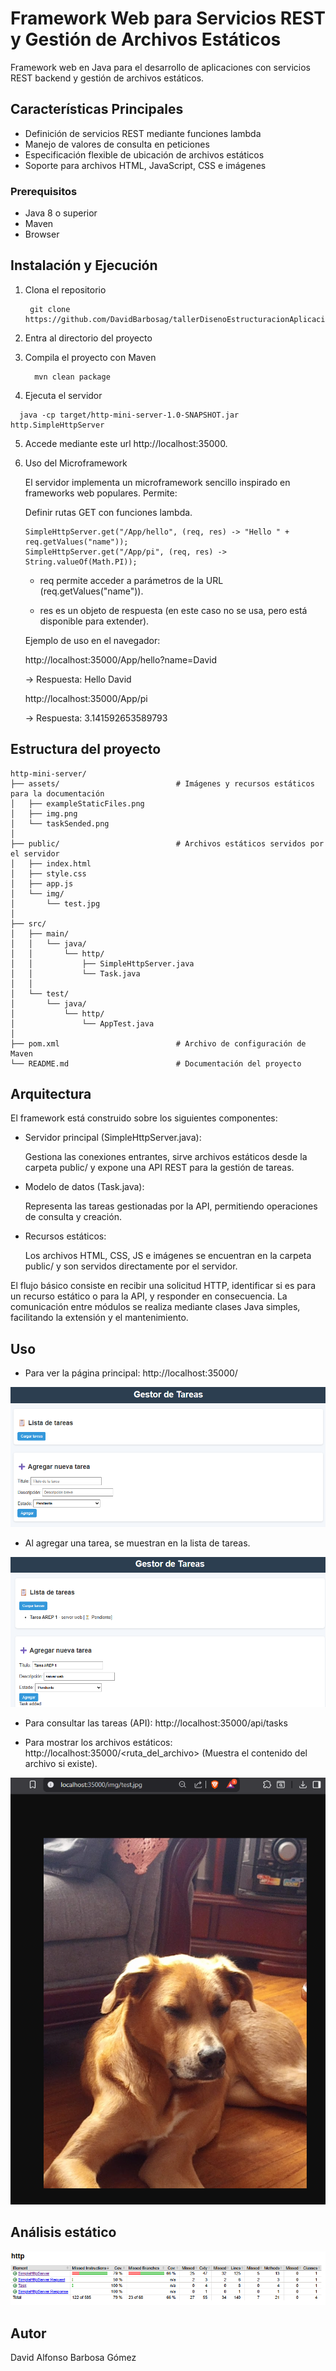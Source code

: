 # Framework Web para Servicios REST y Gestión de Archivos Estáticos

Framework web en Java para el desarrollo de aplicaciones con servicios REST backend y gestión de archivos estáticos.

## Características Principales

* Definición de servicios REST mediante funciones lambda
* Manejo de valores de consulta en peticiones
* Especificación flexible de ubicación de archivos estáticos
* Soporte para archivos HTML, JavaScript, CSS e imágenes

### Prerequisitos

* Java 8 o superior
* Maven
* Browser

## Instalación y Ejecución

1. Clona el repositorio
   ```
    git clone https://github.com/DavidBarbosag/tallerDisenoEstructuracionAplicacionesInternet.git
   ```

2. Entra al directorio del proyecto
3. Compila el proyecto con Maven
   ```
     mvn clean package
   ```
4. Ejecuta el servidor
  ```
    java -cp target/http-mini-server-1.0-SNAPSHOT.jar http.SimpleHttpServer
  ```
5. Accede mediante este url http://localhost:35000.

6. Uso del Microframework

   El servidor implementa un microframework sencillo inspirado en frameworks web populares. Permite:
   
   Definir rutas GET con funciones lambda.
   
   ```
   SimpleHttpServer.get("/App/hello", (req, res) -> "Hello " + req.getValues("name"));
   SimpleHttpServer.get("/App/pi", (req, res) -> String.valueOf(Math.PI));
   ```
   
   * req permite acceder a parámetros de la URL (req.getValues("name")).
   
   * res es un objeto de respuesta (en este caso no se usa, pero está disponible para extender).
   
   Ejemplo de uso en el navegador:
   
   http://localhost:35000/App/hello?name=David
   
   
   → Respuesta: Hello David
   
   http://localhost:35000/App/pi
   
   
   → Respuesta: 3.141592653589793


## Estructura del proyecto

```
http-mini-server/
├── assets/                          # Imágenes y recursos estáticos para la documentación
│   ├── exampleStaticFiles.png
│   ├── img.png
│   └── taskSended.png
│
├── public/                          # Archivos estáticos servidos por el servidor
│   ├── index.html
│   ├── style.css
│   ├── app.js
│   └── img/
│       └── test.jpg
│
├── src/
│   ├── main/
│   │   └── java/
│   │       └── http/
│   │           ├── SimpleHttpServer.java
│   │           └── Task.java
│   │
│   └── test/
│       └── java/
│           └── http/
│               └── AppTest.java
│
├── pom.xml                          # Archivo de configuración de Maven
└── README.md                        # Documentación del proyecto
```

## Arquitectura

El framework está construido sobre los siguientes componentes:



* Servidor principal (SimpleHttpServer.java):

   Gestiona las conexiones entrantes, sirve archivos estáticos desde la carpeta public/ y expone una API REST para la gestión de tareas.


* Modelo de datos (Task.java):

   Representa las tareas gestionadas por la API, permitiendo operaciones de consulta y creación.


* Recursos estáticos:

   Los archivos HTML, CSS, JS e imágenes se encuentran en la carpeta public/ y son servidos directamente por el servidor.

  
El flujo básico consiste en recibir una solicitud HTTP, identificar si es para un recurso estático o para la API,
y responder en consecuencia. La comunicación entre módulos se realiza mediante clases Java simples, facilitando la extensión
y el mantenimiento.

## Uso

* Para ver la página principal:
http://localhost:35000/

![Página principal](assets/img.png)

* Al agregar una tarea, se muestran en la lista de tareas.

![Tarea Enviada](assets/taskSended.png)

* Para consultar las tareas (API):
http://localhost:35000/api/tasks

* Para mostrar los archivos estáticos:
http://localhost:35000/<ruta_del_archivo>
    (Muestra el contenido del archivo si existe).

![Archivo estático](assets/exampleStaticFiles.png)

## Análisis estático

![test](assets/tests.png)


## Autor
David Alfonso Barbosa Gómez

   
